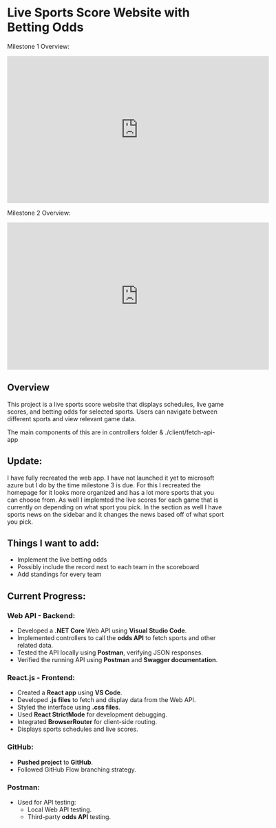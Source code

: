# Live Sports Score Website with Betting Odds

Milestone 1 Overview: 
<iframe id="kaltura_player" src='https://cdnapisec.kaltura.com/p/2370711/embedPlaykitJs/uiconf_id/54949472?iframeembed=true&amp;entry_id=1_nnzralrn&amp;config%5Bprovider%5D=%7B%22widgetId%22%3A%221_919ssuzc%22%7D&amp;config%5Bplayback%5D=%7B%22startTime%22%3A0%7D'  style="width: 608px;height: 342px;border: 0;" allowfullscreen webkitallowfullscreen mozAllowFullScreen allow="autoplay *; fullscreen *; encrypted-media *" sandbox="allow-downloads allow-forms allow-same-origin allow-scripts allow-top-navigation allow-pointer-lock allow-popups allow-modals allow-orientation-lock allow-popups-to-escape-sandbox allow-presentation allow-top-navigation-by-user-activation" title="MileStone1-Overview"></iframe>

Milestone 2 Overview: 
<iframe id="kaltura_player" src='https://cdnapisec.kaltura.com/p/2370711/embedPlaykitJs/uiconf_id/54949472?iframeembed=true&amp;entry_id=1_qgttuucu&amp;config%5Bprovider%5D=%7B%22widgetId%22%3A%221_y5vc0zr8%22%7D&amp;config%5Bplayback%5D=%7B%22startTime%22%3A0%7D'  style="width: 608px;height: 342px;border: 0;" allowfullscreen webkitallowfullscreen mozAllowFullScreen allow="autoplay *; fullscreen *; encrypted-media *" sandbox="allow-downloads allow-forms allow-same-origin allow-scripts allow-top-navigation allow-pointer-lock allow-popups allow-modals allow-orientation-lock allow-popups-to-escape-sandbox allow-presentation allow-top-navigation-by-user-activation" title="Milestone 2 "></iframe>


## Overview
This project is a live sports score website that displays schedules, live game scores, and betting odds for selected sports. Users can navigate between different sports and view relevant game data.

 The main components of this are in controllers folder & ./client/fetch-api-app

## Update: 
I have fully recreated the web app. I have not launched it yet to microsoft azure but I do by the time milestone 3 is due. For this I recreated the homepage for it looks more organized and has a lot more sports that you can choose from. As well I implemted the live scores for each game that is currently on depending on what sport you pick. In the section as well I have sports news on the sidebar and it changes the news based off of what sport you pick. 

## Things I want to add: 
- Implement the live betting odds
- Possibly include the record next to each team in the scoreboard
- Add standings for every team 


## Current Progress:

### Web API - Backend:
- Developed a **.NET Core** Web API using **Visual Studio Code**.
- Implemented controllers to call the **odds API** to fetch sports and other related data.
- Tested the API locally using **Postman**, verifying JSON responses.
- Verified the running API using **Postman** and **Swagger documentation**.

### React.js - Frontend:
- Created a **React app** using **VS Code**.
- Developed **.js files** to fetch and display data from the Web API.
- Styled the interface using **.css files**.
- Used **React StrictMode** for development debugging.
- Integrated **BrowserRouter** for client-side routing.
- Displays sports schedules and live scores.

### GitHub:
- **Pushed project** to **GitHub**.
- Followed GitHub Flow branching strategy.

### Postman:
- Used for API testing:
  - Local Web API testing.
  - Third-party **odds API** testing.
